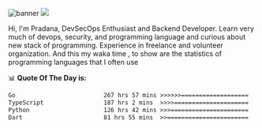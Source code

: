 ![banner](.github/banner-profile.jpeg)
<img src="https://user-images.githubusercontent.com/73097560/115834477-dbab4500-a447-11eb-908a-139a6edaec5c.gif"></p>

Hi, I'm Pradana, DevSecOps Enthusiast and Backend Developer. Learn very much of devops, security, and programming language and curious about new stack of programming. Experience in freelance and volunteer organization. And this my waka time , to show are the statistics of programming languages that I often use

📊 **Quote Of The Day is:**
<!--START_SECTION:waka-->

```txt
Go                         267 hrs 57 mins >>>>>>===================   25.64 %
TypeScript                 187 hrs 2 mins  >>>>=====================   17.90 %
Python                     126 hrs 42 mins >>>======================   12.12 %
Dart                       81 hrs 55 mins  >>=======================   07.84 %
```

<!--END_SECTION:waka-->
